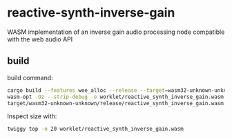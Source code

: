 # reactive-synth-inverse-gain

WASM implementation of an inverse gain audio processing node compatible with the web audio API

## build

build command:

```bash
cargo build --features wee_alloc --release --target=wasm32-unknown-unknown && \
wasm-opt -Oz --strip-debug -o worklet/reactive_synth_inverse_gain.wasm \
target/wasm32-unknown-unknown/release/reactive_synth_inverse_gain.wasm
```
Inspect size with:

```bash
twiggy top -n 20 worklet/reactive_synth_inverse_gain.wasm
```

